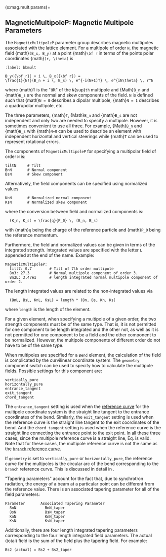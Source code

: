 (s:mag.mult.params)=
## MagneticMultipoleP: Magnetic Multipole Parameters

The `MagneticMultipoleP` parameter group describes magnetic multipoles associated with the lattice
element. For a multipole of order `N`, the magnetic field {math}`(B_x, B_y)`
at a point {math}`\bf r` in terms of the points polar coordinates {math}`(r, \theta)` is
```{math}
:label: bbmult

B_y({\bf r}) + i \, B_x({\bf r}) = 
\frac{1}{N!}(B_n + i \, B_s) \, e^{-i(N+1)T} \, e^{iN\theta} \, r^N
```
where {math}`T` is the "tilt" of the `N`{sup}`th` multipole and {Math}`B_n` and {math}`B_s` are
the normal and skew components of the field. `N` is defined such that 
{math}`N = 0` describes a dipolar multipole, {math}`N = 1` describes a quadrupolar multipole, etc.

The three parameters, {math}`T`, {Math}`B_n` and {math}`B_s` are not independent and only two
are needed to specify a multipole. 
However, it is sometimes convenient to use all three. 
For example, {Math}`B_n` and {math}`B_s` with {math}`N=0` can be used to describe 
an element with independent horizontal and vertical steerings while {math}`T` can be used
to represent rotational errors.

The components of `MagneticMultipoleP` for specifying a multipolar field of order `N` is:
```{code} yaml
tiltN     # Tilt
BnN       # Normal component 
BsN       # Skew component
```

Alternatively, the field components can be specified using normalized values
```{code} yaml
KnN       # Normalized normal component 
KsN       # Normalized skew component
```
where the conversion between field and normalized components is:
```{math}
  (K_n, K_s) = \frac{q}{P_0} \, (B_n, B_s)
```
with {math}`q` being the charge of the reference particle and {math}`P_0` being the 
reference momentum.

Furthermore, the field and normalized values can be given in terms of the integrated strength.
Integrated values are specified with the letter 
`L` appended at the end of the name. Example:
```{code} yaml
MagneticMultipoleP:
  tilt7: 0.7        # Tilt of 7th order multipole
  Bn3: 27.3         # Normal multipole component of order 3.
  Bn2L: 3.47e1      # length integrated normal multipole component of order 2.
```
The length integrated values are related to the non-integrated values via
```{code} yaml
  (BnL, BsL, KnL, KsL) = length * (Bn, Bs, Kn, Ks)
```
where `length` is the length of the element.

For a given element, when specifying a multipole of a given order, 
the two strength components must be of the same type.
That is, it is not permitted for one component to be length integrated and the other not,
as well as it is not permitted for one component to be a field and the other component to be normalized.
However, the multipole components of different order do not have to be of the same type.

When multipoles are specified for a `Bend` element, the calculation of the field is
complicated by the curvilinear coordinate system.
The `geometry` component switch can be used to specify how to calculate the multipole fields. 
Possible settings for this component are:
```{code} yaml
vertically_pure
horizontally_pure
entrance_tangent
exit_tangent
chord_tangent
```
The `entrance_tangent` setting is used when the [reference curve](#s:coords) for the 
multipole coordinate system is the straight line tangent to the entrance coordinates of the bend. 
Similarly, the `exit_tangent` setting is used when the reference curve is the 
straight line tangent to the exit coordinates of the bend. And the `chord_tangent` setting is used
when the reference curve is the straight line connecting the entrance point to the
exit point. In all these three cases, since the multipole reference curve is a straight line, 
Eq. [](#bbmult) is valid.
Note that for these cases, the multipole reference curve 
is not the same as the [`branch` reference curve](#s:coords).

If `geometry` is set to `vertically_pure` or `horizontally_pure`, the reference curve
for the multipoles is the circular arc of the bend corresponding to the `branch` reference curve. 
This is discussed in detail in [](#s:bend.multipoles).

"Tapering parameters" account for the fact that, due to synchrotron radiation, the energy of a
beam at a particular point can be different from the reference value. There is an
associated tapering parameter for all of the field parameters:
```{code} yaml
Parameter       Associated Tapering Parameter
  BnN             BnN_taper
  BsN             BsN_taper
  KnN             KnN_taper
  KsN             KsN_taper
```
Additionally, there are four length integrated tapering parameters corresponding to the four
length integrated field parameters. The actual (total) field is the sum of the field plus
the tapering field. For example:
```{code} yaml
Bs2 (actual) = Bs2 + Bs2_taper
```
